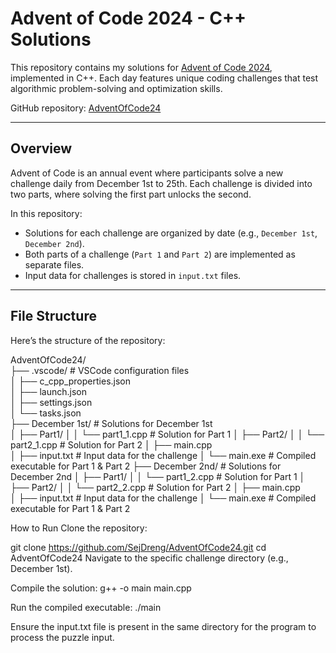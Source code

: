 # Advent of Code 2024 - C++ Solutions

This repository contains my solutions for [Advent of Code 2024](https://adventofcode.com/2024), implemented in C++. Each day features unique coding challenges that test algorithmic problem-solving and optimization skills. 

GitHub repository: [AdventOfCode24](https://github.com/SejDreng/AdventOfCode24)

---

## Overview

Advent of Code is an annual event where participants solve a new challenge daily from December 1st to 25th. Each challenge is divided into two parts, where solving the first part unlocks the second.

In this repository:
- Solutions for each challenge are organized by date (e.g., `December 1st`, `December 2nd`).
- Both parts of a challenge (`Part 1` and `Part 2`) are implemented as separate files.
- Input data for challenges is stored in `input.txt` files.

---

## File Structure

Here’s the structure of the repository:

AdventOfCode24/<br>
├── .vscode/                  # VSCode configuration files<br>
│   ├── c_cpp_properties.json<br>
│   ├── launch.json<br>
│   ├── settings.json<br>
│   └── tasks.json<br>
├── December 1st/             # Solutions for December 1st<br>
│   ├── Part1/
│   │   └── part1_1.cpp        # Solution for Part 1
│   ├── Part2/
│   │   └── part2_1.cpp        # Solution for Part 2
│   ├── main.cpp           
│   ├── input.txt          # Input data for the challenge
│   └── main.exe           # Compiled executable for Part 1 & Part 2
├── December 2nd/             # Solutions for December 2nd
│   ├── Part1/
│   │   └── part1_2.cpp        # Solution for Part 1
│   ├── Part2/
│   │   └── part2_2.cpp        # Solution for Part 2
│   ├── main.cpp          
│   ├── input.txt          # Input data for the challenge
│   └── main.exe           # Compiled executable for Part 1 & Part 2

How to Run
Clone the repository:

git clone https://github.com/SejDreng/AdventOfCode24.git
cd AdventOfCode24
Navigate to the specific challenge directory (e.g., December 1st).

Compile the solution:
g++ -o main main.cpp

Run the compiled executable:
./main

Ensure the input.txt file is present in the same directory for the program to process the puzzle input.
